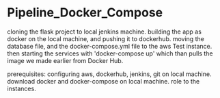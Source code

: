 # Pipeline_Docker_Compose
cloning the flask project to local jenkins machine.
building the app as docker on the local machine, and pushing it to dockerhub.
moving the database file, and the docker-compose.yml file to the aws Test instance.
then starting the services with 'docker-compose up' which than pulls the image we made earlier from Docker Hub.

prerequisites: 
configuring aws, dockerhub, jenkins, git on local machine.
download docker and docker-compose on local machine.
role to the instances.
